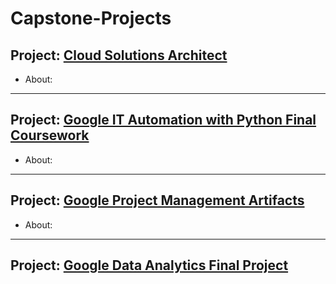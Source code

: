 # Capstone-Projects

## Project: [Cloud Solutions Architect](https://github.com/Mregojos/AWS-Cloud-Architecture-Capstone-Project)
* About:

---
## Project: [Google IT Automation with Python Final Coursework](https://github.com/Mregojos/IT-Automation-with-Python)
* About:

---
## Project: [Google Project Management Artifacts](https://github.com/Mregojos/Project-Management-Artifacts)
* About:

---
## Project: [Google Data Analytics Final Project](https://github.com/Mregojos/Data-Analytics-Final-Project)


